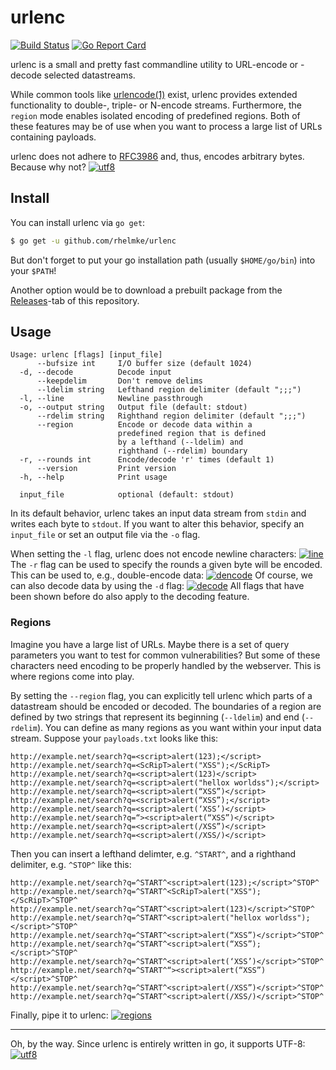 # urlenc

[![Build Status](https://travis-ci.org/rhelmke/urlenc.svg?branch=master)](https://travis-ci.org/rhelmke/urlenc)
[![Go Report Card](https://goreportcard.com/badge/github.com/rhelmke/urlenc)](https://goreportcard.com/report/github.com/rhelmke/urlenc)

urlenc is a small and pretty fast commandline utility to URL-encode or -decode
selected datastreams.

While common tools like [urlencode(1)](https://linux.die.net/man/1/urlencode)
exist, urlenc provides extended functionality to double-, triple- or N-encode
streams. Furthermore, the `region` mode enables isolated encoding of predefined
regions. Both of these features may be of use when you want to process a large
list of URLs containing payloads.

urlenc does not adhere to [RFC3986](https://tools.ietf.org/html/rfc3986) and,
thus, encodes arbitrary bytes. Because why not?
[![utf8](https://i.imgur.com/XvXhSHL.gif)](https://asciinema.org/a/nJr0spUerGWErQfo1quPLOjvT?autoplay=1)

## Install

You can install urlenc via `go get`:

```bash
$ go get -u github.com/rhelmke/urlenc
```

But don't forget to put your go installation path (usually `$HOME/go/bin`) into
your `$PATH`!

Another option would be to download a prebuilt package from the
[Releases](https://github.com/rhelmke/urlenc/releases)-tab of this repository.

## Usage

```plain
Usage: urlenc [flags] [input_file]
      --bufsize int     I/O buffer size (default 1024)
  -d, --decode          Decode input
      --keepdelim       Don't remove delims
      --ldelim string   Lefthand region delimiter (default ";;;")
  -l, --line            Newline passthrough
  -o, --output string   Output file (default: stdout)
      --rdelim string   Righthand region delimiter (default ";;;")
      --region          Encode or decode data within a
                        predefined region that is defined
                        by a lefthand (--ldelim) and
                        righthand (--rdelim) boundary
  -r, --rounds int      Encode/decode 'r' times (default 1)
      --version         Print version
  -h, --help            Print usage

  input_file            optional (default: stdout)
```

In its default behavior, urlenc takes an input data stream from `stdin` and
writes each byte to `stdout`. If you want to alter this behavior, specify an
`input_file` or set an output file via the `-o` flag.

When setting the `-l` flag, urlenc does not encode newline characters:
[![line](https://i.imgur.com/c3LGmFl.gif)](https://asciinema.org/a/1rydKbsRjiv5O9bMKmx9t1yvv?autoplay=1&theme=monokai)
The `-r` flag can be used to specify the rounds a given byte will be encoded.
This can be used to, e.g., double-encode data:
[![dencode](https://i.imgur.com/C68YfrK.gif)](https://asciinema.org/a/APmSG87UrhI2RZRCbR5LxWAmu?autoplay=1&theme=monokai)
Of course, we can also decode data by using the `-d` flag:
[![decode](https://i.imgur.com/O57BdnX.gif)](https://asciinema.org/a/mFUd6lG9y3udzNDui8nKx4Tr2?autoplay=1&theme=monokai)
All flags that have been shown before do also apply to the decoding feature.

### Regions

Imagine you have a large list of URLs. Maybe there is a set of query parameters
you want to test for common vulnerabilities? But some of these characters need
encoding to be properly handled by the webserver. This is where regions come
into play.

By setting the `--region` flag, you can explicitly tell urlenc which parts of
a datastream should be encoded or decoded. The boundaries of a region are
defined by two strings that represent its beginning (`--ldelim`) and end
(`--rdelim`). You can define as many regions as you want within your input data
stream. Suppose your `payloads.txt` looks like this:

```plain
http://example.net/search?q=<script>alert(123);</script>
http://example.net/search?q=<ScRipT>alert("XSS");</ScRipT>
http://example.net/search?q=<script>alert(123)</script>
http://example.net/search?q=<script>alert("hellox worldss");</script>
http://example.net/search?q=<script>alert(“XSS”)</script>
http://example.net/search?q=<script>alert(“XSS”);</script>
http://example.net/search?q=<script>alert(‘XSS’)</script>
http://example.net/search?q=“><script>alert(“XSS”)</script>
http://example.net/search?q=<script>alert(/XSS”)</script>
http://example.net/search?q=<script>alert(/XSS/)</script>
```

Then you can insert a lefthand delimter, e.g. `^START^`, and a righthand delimiter,
e.g. `^STOP^` like this:

```plain
http://example.net/search?q=^START^<script>alert(123);</script>^STOP^
http://example.net/search?q=^START^<ScRipT>alert("XSS");</ScRipT>^STOP^
http://example.net/search?q=^START^<script>alert(123)</script>^STOP^
http://example.net/search?q=^START^<script>alert("hellox worldss");</script>^STOP^
http://example.net/search?q=^START^<script>alert(“XSS”)</script>^STOP^
http://example.net/search?q=^START^<script>alert(“XSS”);</script>^STOP^
http://example.net/search?q=^START^<script>alert(‘XSS’)</script>^STOP^
http://example.net/search?q=^START^“><script>alert(“XSS”)</script>^STOP^
http://example.net/search?q=^START^<script>alert(/XSS”)</script>^STOP^
http://example.net/search?q=^START^<script>alert(/XSS/)</script>^STOP^
```

Finally, pipe it to urlenc:
[![regions](https://i.imgur.com/YUCIciB.gif)](https://asciinema.org/a/JRHjIYiwhVIbkkn2LLqn4H8rc?autoplay=1&theme=monokai)

----

Oh, by the way. Since urlenc is entirely written in go, it supports UTF-8:
[![utf8](https://i.imgur.com/kodr9qG.gif)](https://asciinema.org/a/hd09IPZP6AV0XgAXvQHu8dYMz?autoplay=1&theme=monokai)
